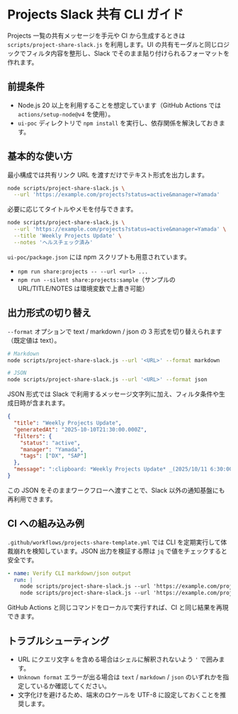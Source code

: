 # Projects Slack 共有 CLI ガイド

Projects 一覧の共有メッセージを手元や CI から生成するときは `scripts/project-share-slack.js` を利用します。UI の共有モーダルと同じロジックでフィルタ内容を整形し、Slack でそのまま貼り付けられるフォーマットを作れます。

## 前提条件
- Node.js 20 以上を利用することを想定しています（GitHub Actions では `actions/setup-node@v4` を使用）。
- `ui-poc` ディレクトリで `npm install` を実行し、依存関係を解決しておきます。

## 基本的な使い方
最小構成では共有リンク URL を渡すだけでテキスト形式を出力します。

```bash
node scripts/project-share-slack.js \
  --url 'https://example.com/projects?status=active&manager=Yamada'
```

必要に応じてタイトルやメモを付与できます。

```bash
node scripts/project-share-slack.js \
  --url 'https://example.com/projects?status=active&manager=Yamada' \
  --title 'Weekly Projects Update' \
  --notes 'ヘルスチェック済み'
```

`ui-poc/package.json` には npm スクリプトも用意されています。

- `npm run share:projects -- --url <url> ...`
- `npm run --silent share:projects:sample`（サンプルの URL/TITLE/NOTES は環境変数で上書き可能）

## 出力形式の切り替え
`--format` オプションで text / markdown / json の 3 形式を切り替えられます（既定値は text）。

```bash
# Markdown
node scripts/project-share-slack.js --url '<URL>' --format markdown

# JSON
node scripts/project-share-slack.js --url '<URL>' --format json
```

JSON 形式では Slack で利用するメッセージ文字列に加え、フィルタ条件や生成日時が含まれます。

```json
{
  "title": "Weekly Projects Update",
  "generatedAt": "2025-10-10T21:30:00.000Z",
  "filters": {
    "status": "active",
    "manager": "Yamada",
    "tags": ["DX", "SAP"]
  },
  "message": ":clipboard: *Weekly Projects Update* _(2025/10/11 6:30:00)_\n..."
}
```

この JSON をそのままワークフローへ渡すことで、Slack 以外の通知基盤にも再利用できます。

## CI への組み込み例
`.github/workflows/projects-share-template.yml` では CLI を定期実行して体裁崩れを検知しています。JSON 出力を検証する際は `jq` で値をチェックすると安全です。

```yaml
- name: Verify CLI markdown/json output
  run: |
    node scripts/project-share-slack.js --url 'https://example.com/projects?status=active' --format markdown > /tmp/share.md
    node scripts/project-share-slack.js --url 'https://example.com/projects?status=active' --format json | jq -e '.filters.status == "active"'
```

GitHub Actions と同じコマンドをローカルで実行すれば、CI と同じ結果を再現できます。

## トラブルシューティング
- URL にクエリ文字 `&` を含める場合はシェルに解釈されないよう `'` で囲みます。
- `Unknown format` エラーが出る場合は `text` / `markdown` / `json` のいずれかを指定しているか確認してください。
- 文字化けを避けるため、端末のロケールを UTF-8 に設定しておくことを推奨します。

